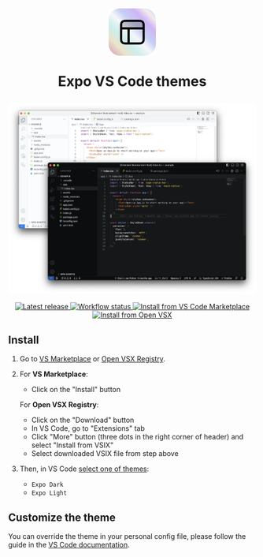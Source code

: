 <h1 align="center">
 <img width="96" alt="Expo Tools" src="./.github/resources/logo.webp" />

  Expo VS Code themes
</h1>

<img alt="Expo VS Code themes" src="./.github/resources/splash.webp" />

<p align="center">
  <a aria-label="Latest release" href="https://github.com/expo/vscode-expo-theme/releases" target="_blank">
    <img alt="Latest release" src="https://img.shields.io/github/package-json/v/expo/vscode-expo-theme?style=flat-square&color=0366D6&labelColor=49505A" />
  </a>
  <a aria-label="Workflow status"  href="https://github.com/expo/vscode-expo-theme/actions" target="_blank">
    <img alt="Workflow status" src="https://img.shields.io/github/actions/workflow/status/expo/vscode-expo/test.yml?branch=main&style=flat-square&labelColor=49505A" />
  </a>
  <a aria-label="Install from VS Code Marketplace" href="https://marketplace.visualstudio.com/items?itemName=expo.vscode-expo-theme" target="_blank">
    <img alt="Install from VS Code Marketplace" src="https://img.shields.io/badge/vscode-marketplace-25292E?style=flat-square&label=%20&logoColor=BCC3CD&labelColor=49505A&logo=Visual%20Studio%20Code" />
  </a>
  <a aria-label="Install from Open VSX" href="https://open-vsx.org/extension/expo/vscode-expo-theme" target="_blank">
    <img alt="Install from Open VSX" src="https://img.shields.io/badge/vscode-open%20vsx-25292E?style=flat-square&label=%20&logoColor=BCC3CD&labelColor=49505A&logo=Eclipse%20IDE" />
  </a>
</p>

## Install

1. Go to [VS Marketplace](https://marketplace.visualstudio.com/items?itemName=expo.vscode-expo-theme) or [Open VSX Registry](https://open-vsx.org/extension/expo/vscode-expo-theme).
2. For **VS Marketplace**:
   * Click on the "Install" button

   For **Open VSX Registry**:
   * Click on the "Download" button
   * In VS Code, go to "Extensions" tab
   * Click "More" button (three dots in the right corner of header) and select "Install from VSIX"
   * Select downloaded VSIX file from step above
3. Then, in VS Code [select one of themes](https://code.visualstudio.com/docs/getstarted/themes#_selecting-the-color-theme):
   - `Expo Dark`
   - `Expo Light`

## Customize the theme

You can override the theme in your personal config file, please follow the guide in the [VS Code documentation](https://code.visualstudio.com/api/extension-guides/color-theme).

